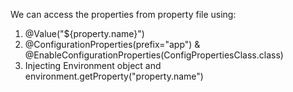 We can access the properties from property file using:

1. @Value("${property.name}")
2. @ConfigurationProperties(prefix="app") & @EnableConfigurationProperties(ConfigPropertiesClass.class)
3. Injecting Environment object and environment.getProperty("property.name")